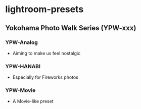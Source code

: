 # lightroom-presets

## Yokohama Photo Walk Series (YPW-xxx)

### YPW-Analog
- Aiming to make us feel nostalgic

### YPW-HANABI
- Especially for Fireworks photos

### YPW-Movie

- A Movie-like preset

